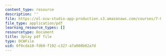 ```yaml
---
content_type: resource
description: ''
file: https://ol-ocw-studio-app-production.s3.amazonaws.com/courses/7-01sc-fundamentals-of-biology-fall-2011/0f0cda18fd60f192c327a7a008b02a7d_BIIWlZqWxKg.pdf
file_type: application/pdf
learning_resource_types: []
resourcetype: Document
title: 3play pdf file
type: OCWFile
uid: 0f0cda18-fd60-f192-c327-a7a008b02a7d
---
```

